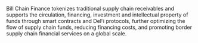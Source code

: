 Bill Chain Finance tokenizes traditional supply chain receivables and supports the circulation, financing, investment and intellectual property of funds through smart contracts and DeFi protocols, further optimizing the flow of supply chain funds, reducing financing costs, and promoting border supply chain financial services on a global scale.

